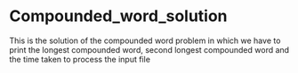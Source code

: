 # Compounded_word_solution
This is the solution of the compounded word problem in which we have to print the longest compounded word, second longest compounded word and the time taken to process the input file
